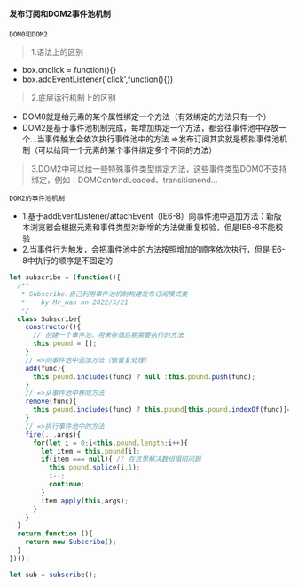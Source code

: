 #### 发布订阅和DOM2事件池机制
`DOM0和DOM2`
> 1.语法上的区别
  - box.onclick = function(){}
  - box.addEventListener('click',function(){})
> 2.底层运行机制上的区别 
  - DOM0就是给元素的某个属性绑定一个方法（有效绑定的方法只有一个）
  - DOM2是基于事件池机制完成，每增加绑定一个方法，都会往事件池中存放一个...当事件触发会依次执行事件池中的方法 =>发布订阅其实就是模拟事件池机制（可以给同一个元素的某个事件绑定多个不同的方法）
> 3.DOM2中可以给一些特殊事件类型绑定方法，这些事件类型DOM0不支持绑定，例如：DOMContendLoaded、transitionend...

`DOM2的事件池机制`
- 1.基于addEventListener/attachEvent（IE6-8）向事件池中追加方法：新版本浏览器会根据元素和事件类型对新增的方法做重复校验，但是IE6-8不能校验
- 2.当事件行为触发，会把事件池中的方法按照增加的顺序依次执行，但是IE6-8中执行的顺序是不固定的

```javascript
let subscribe = (function(){
  /**
   * Subscribe:自己利用事件池机制构建发布订阅模式类
   *    by Mr_wan on 2022/5/21
   */
  class Subscribe{
    constructor(){
      // 创建一个事件池，用来存储后期需要执行的方法
      this.pound = [];
    }
    // =>向事件池中追加方法（做重复处理）
    add(func){
      this.pound.includes(func) ? null :this.pound.push(func);
    }
    // =>从事件池中移除方法
    remove(func){
      this.pound.includes(func) ? this.pound[this.pound.indexOf(func)]=null :null;
    }
    // =>执行事件池中的方法
    fire(...args){
      for(let i = 0;i<this.pound.length;i++){
        let item = this.pound[i];
        if(item === null){ // 在这里解决数组塌陷问题
          this.pound.splice(i,1);
          i--;
          continue;
        }
        item.apply(this,args);
      }
    }
  }
  return function (){
    return new Subscribe();
  }
})();

let sub = subscribe();
```